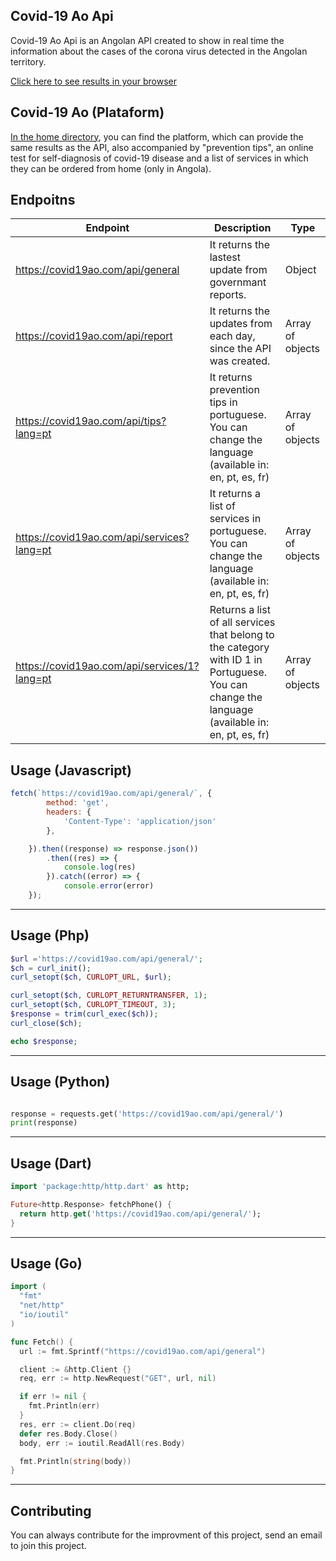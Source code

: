 

## Covid-19 Ao Api

Covid-19 Ao Api is an Angolan API created to show in real time the information about the cases of the corona virus detected in the Angolan territory.

[Click here to see results in your browser](https://covid19ao.com/api/general)

## Covid-19 Ao (Plataform)
[In the home directory](https://covid19ao.com/), you can find the platform, which can provide the same results as the API, also accompanied by "prevention tips", an online test for self-diagnosis of covid-19 disease and a list of services in which they can be ordered from home (only in Angola).

## Endpoitns
| Endpoint       | Description   | Type     |
| ---            | ---           | ---      | 
| https://covid19ao.com/api/general | It returns the lastest update from governmant reports. | Object |
| https://covid19ao.com/api/report | It returns the updates from each day, since the API was created. | Array of objects |
| https://covid19ao.com/api/tips?lang=pt | It returns prevention tips in portuguese. You can change the language (available in: en, pt, es, fr) | Array of objects |
| https://covid19ao.com/api/services?lang=pt | It returns a list of services in portuguese. You can change the language (available in: en, pt, es, fr) | Array of objects |
| https://covid19ao.com/api/services/1?lang=pt | Returns a list of all services that belong to the category with ID 1 in Portuguese. You can change the language (available in: en, pt, es, fr) | Array of objects |

## Usage (Javascript)

```javascript
fetch(`https://covid19ao.com/api/general/`, {
        method: 'get',
        headers: {
            'Content-Type': 'application/json'
        },

    }).then((response) => response.json())
        .then((res) => {
            console.log(res)
        }).catch((error) => {
            console.error(error)
    });
```

---

## Usage (Php)

```php
$url ='https://covid19ao.com/api/general/';
$ch = curl_init();
curl_setopt($ch, CURLOPT_URL, $url);

curl_setopt($ch, CURLOPT_RETURNTRANSFER, 1);
curl_setopt($ch, CURLOPT_TIMEOUT, 3);
$response = trim(curl_exec($ch));
curl_close($ch);

echo $response;
```

---
## Usage (Python)

```python

response = requests.get('https://covid19ao.com/api/general/')
print(response)
```

---
## Usage (Dart)

```dart
import 'package:http/http.dart' as http;

Future<http.Response> fetchPhone() {
  return http.get('https://covid19ao.com/api/general/');
}
```

---
## Usage (Go)

```Go
import (
  "fmt"
  "net/http"
  "io/ioutil"
)

func Fetch() {
  url := fmt.Sprintf("https://covid19ao.com/api/general")

  client := &http.Client {}
  req, err := http.NewRequest("GET", url, nil)

  if err != nil {
    fmt.Println(err)
  }
  res, err := client.Do(req)
  defer res.Body.Close()
  body, err := ioutil.ReadAll(res.Body)

  fmt.Println(string(body))
}
```

---

## Contributing

You can always contribute for the improvment of this project, send an email to join this project.



